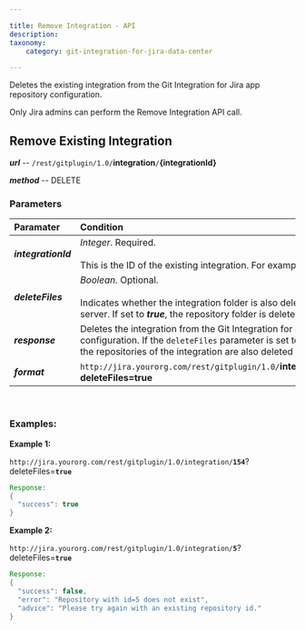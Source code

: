 ```yaml
---

title: Remove Integration - API
description:
taxonomy:
    category: git-integration-for-jira-data-center

---
```

Deletes the existing integration from the Git Integration for Jira app repository configuration.

Only Jira admins can perform the Remove Integration API call.

## Remove Existing Integration

_**url**_ -- `/rest/gitplugin/1.0/`**integration**`/`**{integrationId}**

_**method**_ -- DELETE


### Parameters

| **Paramater** | **Condition** |
| :--- | :--- |
| _**integrationId**_ | _Integer_. Required.<br><br>This is the ID of the existing integration. For example, `/integration/3`. |
| _**deleteFiles**_ | _Boolean._ Optional.<br><br>Indicates whether the integration folder is also deleted from the Jira server. If set to _**true**_, the repository folder is deleted from the Jira server. |
| _**response**_ | Deletes the integration from the Git Integration for Jira app repository configuration. If the `deleteFiles` parameter is set to _**true**_, the folders of all the repositories of the integration are also deleted from the Jira instance. |
| _**format**_ | `http://jira.yourorg.com/rest/gitplugin/1.0/`**integration**/\[**integrationId**\]`?`**deleteFiles=true** |

<br>

### Examples:

**Example 1:**

`http://jira.yourorg.com/rest/gitplugin/1.0/integration/`**`154`**?deleteFiles=**`true`**

```java
Response:
{
  "success": true
}
```

**Example 2:**

`http://jira.yourorg.com/rest/gitplugin/1.0/integration/`**`5`**?deleteFiles=**`true`**

```java
Response:
{
  "success": false,
  "error": "Repository with id=5 does not exist",
  "advice": "Please try again with an existing repository id."
}
```

